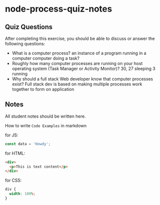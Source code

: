 # node-process-quiz-notes

## Quiz Questions

After completing this exercise, you should be able to discuss or answer the following questions:

- What is a computer process?
  an instance of a program running in a computer
  computer doing a task?
- Roughly how many computer processes are running on your host operating system (Task Manager or Activity Monitor)?
  30, 27 sleeping 3 running
- Why should a full stack Web developer know that computer processes exist?
  Full stack dev is based on making multiple processes work together to form on application

## Notes

All student notes should be written here.

How to write `Code Examples` in markdown

for JS:

```javascript
const data = 'Howdy';
```

for HTML:

```html
<div>
  <p>This is text content</p>
</div>
```

for CSS:

```css
div {
  width: 100%;
}
```
